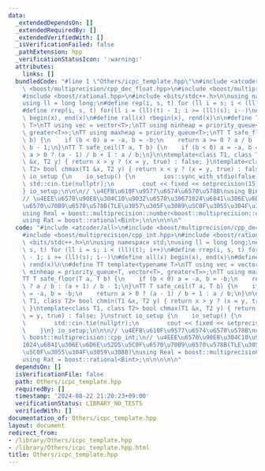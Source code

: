 ```yaml
---
data:
  _extendedDependsOn: []
  _extendedRequiredBy: []
  _extendedVerifiedWith: []
  _isVerificationFailed: false
  _pathExtension: hpp
  _verificationStatusIcon: ':warning:'
  attributes:
    links: []
  bundledCode: "#line 1 \"Others/icpc_template.hpp\"\n#include <atcoder/all>\n#include\
    \ <boost/multiprecision/cpp_dec_float.hpp>\n#include <boost/multiprecision/cpp_int.hpp>\n\
    #include <boost/rational.hpp>\n#include <bits/stdc++.h>\n\nusing namespace std;\n\
    using ll = long long;\n#define rep(i, s, t) for (ll i = s; i < (ll)(t); i++)\n\
    #define rrep(i, s, t) for(ll i = (ll)(t) - 1; i >= (ll)(s); i--)\n#define all(x)\
    \ begin(x), end(x)\n#define rall(x) rbegin(x), rend(x)\n\n#define TT template<typename\
    \ T>\nTT using vec = vector<T>;\nTT using minheap = priority_queue<T, vector<T>,\
    \ greater<T>>;\nTT using maxheap = priority_queue<T>;\nTT T safe_floor(T a, T\
    \ b) {\n    if (b < 0) a = -a, b = -b;\n    return a >= 0 ? a / b : (a + 1) /\
    \ b - 1;\n}\nTT T safe_ceil(T a, T b) {\n    if (b < 0) a = -a, b = -b;\n    return\
    \ a > 0 ? (a - 1) / b + 1 : a / b;\n}\n\ntemplate<class T1, class T2> bool chmin(T1\
    \ &x, T2 y) { return x > y ? (x = y, true) : false; }\ntemplate<class T1, class\
    \ T2> bool chmax(T1 &x, T2 y) { return x < y ? (x = y, true) : false; }\nstruct\
    \ io_setup {\n    io_setup() {\n        ios::sync_with_stdio(false);\n       \
    \ std::cin.tie(nullptr);\n        cout << fixed << setprecision(15);\n    }\n\
    } io_setup;\n\n\n// \u4EFB\u610F\u9577\u6574\u6570\u578B\nusing Bint = boost::multiprecision::cpp_int;\n\
    // \u4EEE\u6570\u90E8\u304C10\u9032\u6570\u30671024\u6841\u306E\u6D6E\u52D5\u5C0F\
    \u6570\u70B9\u6570\u578B(TLE\u3057\u305F\u3089\u5C0F\u3055\u304F\u3059\u308B)\n\
    using Real = boost::multiprecision::number<boost::multiprecision::cpp_dec_float<1024>>;\n\
    using Rat = boost::rational<Bint>;\n\n\n\n\n"
  code: "#include <atcoder/all>\n#include <boost/multiprecision/cpp_dec_float.hpp>\n\
    #include <boost/multiprecision/cpp_int.hpp>\n#include <boost/rational.hpp>\n#include\
    \ <bits/stdc++.h>\n\nusing namespace std;\nusing ll = long long;\n#define rep(i,\
    \ s, t) for (ll i = s; i < (ll)(t); i++)\n#define rrep(i, s, t) for(ll i = (ll)(t)\
    \ - 1; i >= (ll)(s); i--)\n#define all(x) begin(x), end(x)\n#define rall(x) rbegin(x),\
    \ rend(x)\n\n#define TT template<typename T>\nTT using vec = vector<T>;\nTT using\
    \ minheap = priority_queue<T, vector<T>, greater<T>>;\nTT using maxheap = priority_queue<T>;\n\
    TT T safe_floor(T a, T b) {\n    if (b < 0) a = -a, b = -b;\n    return a >= 0\
    \ ? a / b : (a + 1) / b - 1;\n}\nTT T safe_ceil(T a, T b) {\n    if (b < 0) a\
    \ = -a, b = -b;\n    return a > 0 ? (a - 1) / b + 1 : a / b;\n}\n\ntemplate<class\
    \ T1, class T2> bool chmin(T1 &x, T2 y) { return x > y ? (x = y, true) : false;\
    \ }\ntemplate<class T1, class T2> bool chmax(T1 &x, T2 y) { return x < y ? (x\
    \ = y, true) : false; }\nstruct io_setup {\n    io_setup() {\n        ios::sync_with_stdio(false);\n\
    \        std::cin.tie(nullptr);\n        cout << fixed << setprecision(15);\n\
    \    }\n} io_setup;\n\n\n// \u4EFB\u610F\u9577\u6574\u6570\u578B\nusing Bint =\
    \ boost::multiprecision::cpp_int;\n// \u4EEE\u6570\u90E8\u304C10\u9032\u6570\u3067\
    1024\u6841\u306E\u6D6E\u52D5\u5C0F\u6570\u70B9\u6570\u578B(TLE\u3057\u305F\u3089\
    \u5C0F\u3055\u304F\u3059\u308B)\nusing Real = boost::multiprecision::number<boost::multiprecision::cpp_dec_float<1024>>;\n\
    using Rat = boost::rational<Bint>;\n\n\n\n\n"
  dependsOn: []
  isVerificationFile: false
  path: Others/icpc_template.hpp
  requiredBy: []
  timestamp: '2024-08-22 21:20:23+09:00'
  verificationStatus: LIBRARY_NO_TESTS
  verifiedWith: []
documentation_of: Others/icpc_template.hpp
layout: document
redirect_from:
- /library/Others/icpc_template.hpp
- /library/Others/icpc_template.hpp.html
title: Others/icpc_template.hpp
---
```

